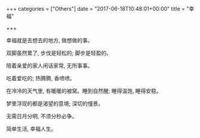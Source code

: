 +++
categories = ["Others"]
date = "2017-06-18T10:48:01+00:00"
title = "幸福"

+++


幸福就是去想去的地方, 做想做的事。

双脚虽然累了, 步伐是轻松的; 脚步是轻盈的。

陪着亲爱的家人闲话家常, 无所事事。

吃着爱吃的; 热腾腾, 香喷喷。

在冷冷的天气里, 有暖暖的被窝。睡到自然醒; 睡得温饱, 睡得安稳。

梦里浮现的都是渴望的意境; 深切的憧景。

无需日月分明, 不须分秒必争。

简单生活, 幸福人生。